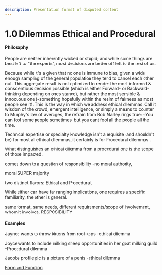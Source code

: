 ```yaml
---
description: Presentation format of disputed content
---
```


# 1.0 Dilemmas Ethical and Procedural

#### Philosophy

People are neither inherently wicked or stupid; and while some things are best left to "the experts", most decisions are better off left to the rest of us.

Because while it's a given that no one is immune to bias, given a wide enough sampling of the general population they tend to cancel each other out. This aggregate result is not optimized to render the most  informed & conscientious decision possible (which is either Forward- or Backward- thinking depending on ones stance), but rather the most sensible & innocuous one (-something hopefully within the realm of fairness as most people see it). This is the way in which we address ethical dilemmas. Call it wisdom of the crowd, emergent intelligence, or simply a means to counter to Murphy's law of averages, the refrain from Bob Marley rings true: \~You can fool some people sometimes, but you cant fool all the people all the time.

Technical expertise or specialty knowledge isn't a requisite (and shouldn't be) for most all ethical dilemmas, it certainly is for Procedural dilemmas .&#x20;

What distinguishes an ethical dilemma from a procedural one is the scope of those impacted.&#x20;

comes down to a question of responsibility -no moral authority,&#x20;

moral SUPER majority&#x20;

&#x20;two distinct flavors: Ethical and Procedural,&#x20;

While either can have far ranging implications, one requires a specific familiarity, the other is general.&#x20;

same format, same needs, different requirements/scope of involvement, whom it involves, RESPOSIBILITY



#### Examples

Jaynce wants to throw kittens from roof-tops -ethical dilemma

Joyce wants to include milking sheep opportunities in her goat milking guild -Procedural dilemma

Jacobs profile pic is a picture of a penis -ethical dilemma

[Form and Function](../../../../blue-paper/1.9-community-governance-structure/0.9-dilemmas-ethical-and-procedural.md)
